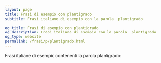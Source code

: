 ```yaml
---
layout: page
title: Frasi di esempio con plantigrado 
subtitle: Frasi italiane di esempio con la parola  plantigrado

og_title: Frasi di esempio con plantigrado 
og_description: Frasi italiane di esempio con la parola  plantigrado
og_type: website
permalink: /frasi/p/plantigrado.html
---
```


Frasi italiane di esempio contenenti la parola plantigrado:


